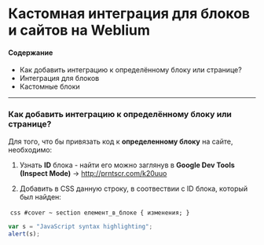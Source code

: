 # Кастомная интеграция для блоков и сайтов на Weblium

#### Содержание
* Как добавить интеграцию к определённому блоку или странице?
* Интеграция для блоков
* Кастомные блоки

---

### Как добавить интеграцию к определённому блоку или странице?

Для того, что бы привязать код к __определенному блоку__ на сайте, необходимо:

1. Узнать __ID__ блока - найти его можно заглянув в __Google Dev Tools (Inspect Mode)__ -> http://prntscr.com/k20uuo

2. Добавить в CSS данную строку, в соотвествии с ID блока, который был найден:

 `css
 #cover ~ section елемент_в_блоке {
   изменения;
   }
   `

```javascript
var s = "JavaScript syntax highlighting";
alert(s);
```
